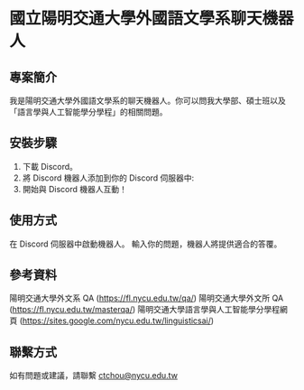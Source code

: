 國立陽明交通大學外國語文學系聊天機器人
===
專案簡介
---
我是陽明交通大學外國語文學系的聊天機器人。你可以問我大學部、碩士班以及「語言學與人工智能學分學程」的相關問題。

安裝步驟
---
1. 下載 Discord。
2. 將 Discord 機器人添加到你的 Discord 伺服器中:
4. 開始與 Discord 機器人互動！

使用方式
---
在 Discord 伺服器中啟動機器人。
輸入你的問題，機器人將提供適合的答覆。

參考資料
---
陽明交通大學外文系 QA (https://fl.nycu.edu.tw/qa/)
陽明交通大學外文所 QA (https://fl.nycu.edu.tw/masterqa/)
陽明交通大學語言學與人工智能學分學程網頁 (https://sites.google.com/nycu.edu.tw/linguisticsai/)

聯繫方式
---
如有問題或建議，請聯繫 ctchou@nycu.edu.tw




